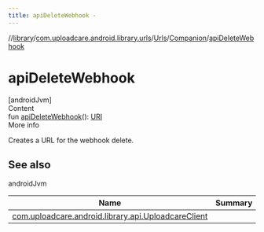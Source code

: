 ```yaml
---
title: apiDeleteWebhook -
---
```

//[library](../../../index.md)/[com.uploadcare.android.library.urls](../../index.md)/[Urls](../index.md)/[Companion](index.md)/[apiDeleteWebhook](api-delete-webhook.md)



# apiDeleteWebhook  
[androidJvm]  
Content  
fun [apiDeleteWebhook](api-delete-webhook.md)(): [URI](https://developer.android.com/reference/kotlin/java/net/URI.html)  
More info  


Creates a URL for the webhook delete.



## See also  
  
androidJvm  
  
|  Name|  Summary| 
|---|---|
| <a name="com.uploadcare.android.library.urls/Urls.Companion/apiDeleteWebhook/#/PointingToDeclaration/"></a>[com.uploadcare.android.library.api.UploadcareClient](../../../com.uploadcare.android.library.api/-uploadcare-client/index.md)| <a name="com.uploadcare.android.library.urls/Urls.Companion/apiDeleteWebhook/#/PointingToDeclaration/"></a>
  
  



